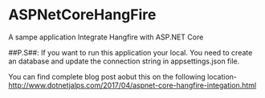 # ASPNetCoreHangFire
A sampe application Integrate Hangfire with ASP.NET Core 

##P.S##: If you want to run this application your local. You need to create an database and update the connection string in appsettings.json file. 

You can find complete blog post aobut this on the following location- http://www.dotnetjalps.com/2017/04/aspnet-core-hangfire-integation.html
